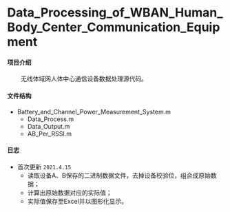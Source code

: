 # Data_Processing_of_WBAN_Human_Body_Center_Communication_Equipment

#### 项目介绍
&#160; &#160; &#160; &#160; 无线体域网人体中心通信设备数据处理源代码。

#### 文件结构

* Battery_and_Channel_Power_Measurement_System.m
    * Data_Process.m
    * Data_Output.m
    * AB_Per_RSSI.m

#### 日志

* 首次更新 `2021.4.15`
    * 读取设备A、B保存的二进制数据文件，去掉设备校验位，组合成原始数据；
    * 计算出原始数据对应的实际值；
    * 实际值保存至Excel并以图形化显示。